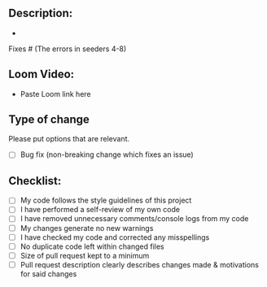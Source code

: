 ## Description:

- 

Fixes # (The errors in seeders 4-8)

## Loom Video:
- Paste Loom link here

## Type of change

Please put options that are relevant.

- [ ] Bug fix (non-breaking change which fixes an issue)

## Checklist:

- [ ] My code follows the style guidelines of this project
- [ ] I have performed a self-review of my own code
- [ ] I have removed unnecessary comments/console logs from my code
- [ ] My changes generate no new warnings
- [ ] I have checked my code and corrected any misspellings
- [ ] No duplicate code left within changed files
- [ ] Size of pull request kept to a minimum
- [ ] Pull request description clearly describes changes made & motivations for said changes
